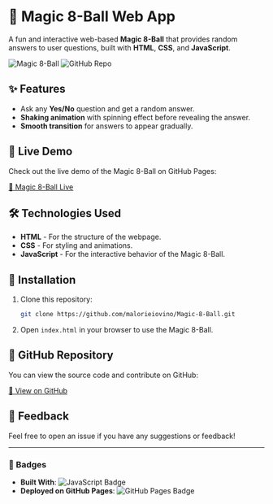 # 🎱 Magic 8-Ball Web App

A fun and interactive web-based **Magic 8-Ball** that provides random answers to user questions, built with **HTML**, **CSS**, and **JavaScript**.

![Magic 8-Ball](https://img.shields.io/badge/Made%20With-JavaScript-yellow?style=for-the-badge&logo=javascript) ![GitHub Repo](https://img.shields.io/badge/GitHub-Repo-black?style=for-the-badge&logo=github)

## ✨ Features
- Ask any **Yes/No** question and get a random answer.
- **Shaking animation** with spinning effect before revealing the answer.
- **Smooth transition** for answers to appear gradually.

## 🚀 Live Demo
Check out the live demo of the Magic 8-Ball on GitHub Pages:

[🎱 Magic 8-Ball Live](https://malorieiovino.github.io/Magic-8-Ball/)

## 🛠 Technologies Used
- **HTML** - For the structure of the webpage.
- **CSS** - For styling and animations.
- **JavaScript** - For the interactive behavior of the Magic 8-Ball.

## 📂 Installation

1. Clone this repository:
    ```bash
    git clone https://github.com/malorieiovino/Magic-8-Ball.git
    ```
2. Open `index.html` in your browser to use the Magic 8-Ball.

## 🔗 GitHub Repository
You can view the source code and contribute on GitHub:

[📂 View on GitHub](https://github.com/malorieiovino/Magic-8-Ball)

## 💬 Feedback
Feel free to open an issue if you have any suggestions or feedback!

---

### 🔗 Badges
- **Built With**: ![JavaScript Badge](https://img.shields.io/badge/Made%20With-JavaScript-yellow)
- **Deployed on GitHub Pages**: ![GitHub Pages Badge](https://img.shields.io/badge/Deployed-GitHub%20Pages-blue?style=for-the-badge)

